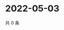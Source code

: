 # 2022-05-03

共 0 条

<!-- BEGIN WEIBO -->
<!-- 最后更新时间 Tue May 03 2022 12:27:26 GMT+0800 (China Standard Time) -->

<!-- END WEIBO -->
